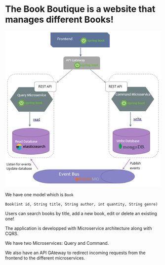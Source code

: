 # The Book Boutique is a website that manages different Books!

![architecture](https://raw.githubusercontent.com/ShathaCodes/TheBookBoutique/main/architecture.PNG)

We have one model which is `Book`
```
Book(int id, String title, String author, int quantity, String genre)
```

Users can search books by title, add a new book, edit or delete an existing one!

The application is developped with Microservice architecture along with CQRS. 



We have two Microservices: Query and Command.


We also have an API GAteway to redirect incoming requests from the frontend to the different microservices.
